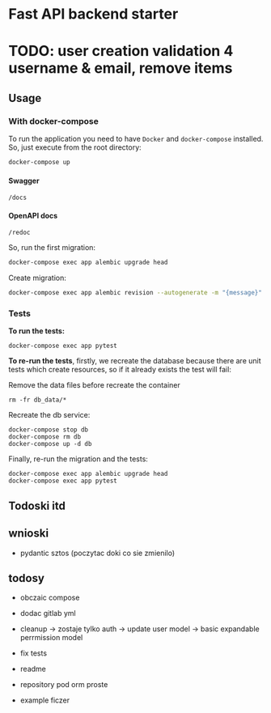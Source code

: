 # Fast API backend starter
# TODO: user creation validation 4 username & email, remove items
## Usage

### With docker-compose
To run the application you need to have `Docker` and `docker-compose` installed. So, just execute from the root directory:

```bash
docker-compose up
```

#### Swagger  

```/docs```  

#### OpenAPI docs

```/redoc```  

So, run the first migration:

```bash
docker-compose exec app alembic upgrade head
```

Create migration:

```bash
docker-compose exec app alembic revision --autogenerate -m "{message}"
```

### Tests
**To run the tests:**

```
docker-compose exec app pytest
```

**To re-run the tests**, firstly, we recreate the database because there are unit tests which create resources, so if it already exists the test will fail:

Remove the data files before recreate the container
```
rm -fr db_data/*
```
Recreate the db service:

```docker
docker-compose stop db
docker-compose rm db
docker-compose up -d db
```

Finally, re-run the migration and the tests:
```
docker-compose exec app alembic upgrade head
docker-compose exec app pytest
```

<!--
### With python virtual environment
If you want to run the application from your terminal, you may create a python virtual environment, install the dependencies and run it using uvicorn:

```bash
python3 -m venv .venv
source ./venv/bin/activate
(.venv) pip install -r requirements/dev.txt
(.venv) cd backend
(.venv) uvicorn main:app --reload
```
-->


## Todoski itd

## wnioski

* pydantic sztos (poczytac doki co sie zmienilo)

## todosy

* obczaic compose

* dodac gitlab yml

* cleanup -> zostaje tylko auth -> update user model -> basic expandable perrmission model

* fix tests

* readme

* repository pod orm proste

* example ficzer
